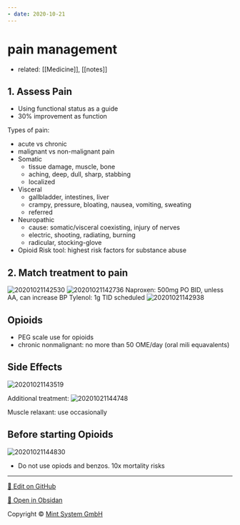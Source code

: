 ```yaml
---
- date: 2020-10-21
---
```


# pain management

- related: [[Medicine]], [[notes]]

## 1. Assess Pain

- Using functional status as a guide
- 30% improvement as function

Types of pain:

- acute vs chronic
- malignant vs non-malignant pain
- Somatic
	- tissue damage, muscle, bone
	- aching, deep, dull, sharp, stabbing
	- localized
- Visceral
	- gallbladder, intestines, liver
	- crampy, pressure, bloating, nausea, vomiting, sweating
	- referred
- Neuropathic
	- cause: somatic/visceral coexisting, injury of nerves
	- electric, shooting, radiating, burning
	- radicular, stocking-glove
- Opioid Risk tool: highest risk factors for substance abuse

## 2. Match treatment to pain

![20201021142530](https://photos.thisispiggy.com/file/wikiFiles/20201021142530.png)
![20201021142736](https://photos.thisispiggy.com/file/wikiFiles/20201021142736.png)
Naproxen: 500mg PO BID, unless AA, can increase BP
Tylenol: 1g TID scheduled
![20201021142938](https://photos.thisispiggy.com/file/wikiFiles/20201021142938.png)

## Opioids

- PEG scale use for opioids
- chronic nonmalignant: no more than 50 OME/day (oral mili equavalents)

## Side Effects

![20201021143519](https://photos.thisispiggy.com/file/wikiFiles/20201021143519.png)

Additional treatment:
![20201021144748](https://photos.thisispiggy.com/file/wikiFiles/20201021144748.png)

Muscle relaxant: use occasionally

## Before starting Opioids

![20201021144830](https://photos.thisispiggy.com/file/wikiFiles/20201021144830.png)

- Do not use opiods and benzos. 10x mortality risks


<hr>

[📝 Edit on GitHub](https://github.com/Mint-System/Knowledge/blob/master/pain%20management.md)

[📂 Open in Obsidan](obsidian://open?vault=Knowledge%20Mint%20System&file=pain%20management.md ':target=_self')

<footer>Copyright © <a href="https://www.mint-system.ch/">Mint System GmbH</a></footer>